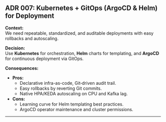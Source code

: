 ## ADR 007: Kubernetes + GitOps (ArgoCD & Helm) for Deployment

**Context:**  
We need repeatable, standardized, and auditable deployments with easy rollbacks and autoscaling.

**Decision:**  
Use **Kubernetes** for orchestration, **Helm** charts for templating, and **ArgoCD** for continuous deployment via GitOps.

**Consequences:**
- **Pros:**
    - Declarative infra-as-code, Git‑driven audit trail.
    - Easy rollbacks by reverting Git commits.
    - Native HPA/KEDA autoscaling on CPU and Kafka lag.
- **Cons:**
    - Learning curve for Helm templating best practices.
    - ArgoCD operator maintenance and cluster permissions.

---